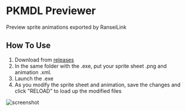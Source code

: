 
# PKMDL Previewer

Preview sprite animations exported by RanseiLink

## How To Use

1. Download from [releases](https://github.com/Deijin27/pkmdl-previewer/releases/latest)
1. In the same folder with the .exe, put your sprite sheet .png and animation .xml.
2. Launch the .exe
3. As you modify the sprite sheet and animation, save the changes and click "RELOAD" to load up the modified files


![screenshot](https://user-images.githubusercontent.com/40903783/189527807-3fd42418-f0b7-42dc-92ba-8a74cc4fa6f6.gif)
